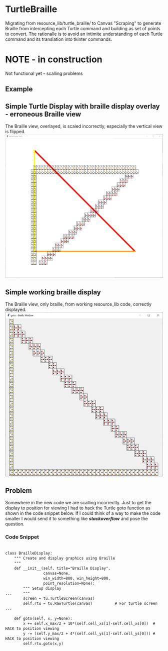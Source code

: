 # TurtleBraille
Migrating from resource_lib/turtle_braille/ to Canvas "Scraping" to generate Braille from intercepting each Turtle command and building as set of points to convert.  The rationalle is to avoid an intimite understanding of each Turtle command and its translation into tkinter commands.
# NOTE - in construction
Not functional yet - scalling problems
## Example
## Simple Turtle Display with braille display overlay - erroneous Braille view
The Braille view, overlayed, is scaled incorrectly, especially the vertical view is flipped.
![Incorrect Display](Docs/TurtleBraille_combo_err.PNG)
## Simple working braille display
The Braille view, only braille, from working resource_lib code, correctly displayed.
![Incorrect Display](Docs/TurtleBraille_braille_win_good.PNG)

## Problem
Somewhere in the new code we are scalling incorrectly.  Just to get the display to position for viewing I had to hack the Turtle goto function as shown in the code snippet below.  If I could think of a way to make the code smaller I would send it to something like ***stackoverflow*** and pose the question.
### Code Snippet
```
        
class BrailleDisplay:
    """ Create and display graphics using Braille
    """
    def __init__(self, title="Braille Display",
                 canvas=None,
                 win_width=800, win_height=800,
                 point_resolution=None):
        """ Setup display
...     """
        screen = tu.TurtleScreen(canvas)
        self.rtu = tu.RawTurtle(canvas)          # For turtle screen
...
    
    def goto(self, x, y=None):
        x += self.x_max/2 + 10*(self.cell_xs[1]-self.cell_xs[0])  # HACK to position viewing
        y -= (self.y_max/2 + 4*(self.cell_ys[1]-self.cell_ys[0])) # HACK to position viewing
        self.rtu.goto(x,y)
```


